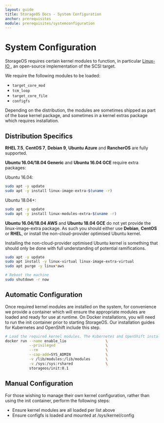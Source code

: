 ```yaml
---
layout: guide
title: StorageOS Docs - System Configuration
anchor: prerequisites
module: prerequisites/systemconfiguration
---
```


# System Configuration

StorageOS requires certain kernel modules to function, in particular [Linux-IO
](http://linux-iscsi.org/wiki/Main_Page), an open-source implementation of the
SCSI target.

We require the following modules to be loaded:

* `target_core_mod`
* `tcm_loop`
* `target_core_file`
* `configfs`

Depending on the distribution, the modules are sometimes shipped as part of the
base kernel package, and sometimes in a kernel extras package which requires
installation.

## Distribution Specifics

**RHEL 7.5**, **CentOS 7**, **Debian 9**, **Ubuntu Azure** and **RancherOS** are fully supported.

**Ubuntu 16.04/18.04 Generic** and **Ubuntu 16.04 GCE** require extra packages:

Ubuntu 16.04:

```bash
sudo apt -y update
sudo apt -y install linux-image-extra-$(uname -r)
```

Ubuntu 18.04+:

```bash
sudo apt -y update
sudo apt -y install linux-modules-extra-$(uname -r)
```

**Ubuntu 16.04/18.04 AWS** and **Ubuntu 18.04 GCE** do not yet provide the
linux-image-extra package.
As such you should either use **Debian**, **CentOS**
or **RHEL**, or install the non-cloud-provider optimised Ubuntu kernel.

Installing the non-cloud-provider optimised Ubuntu kernel is something that
should only be done with full understanding of potential ramifications.

```bash
sudo apt -y update
sudo apt install -y linux-virtual linux-image-extra-virtual
sudo apt purge -y linux*aws

# Reboot the machine
sudo shutdown -r now
```

## Automatic Configuration
Once required kernel modules are installed on the system, for convenience we
provide a container which will ensure the appropriate modules are loaded and
ready for use at runtime. On Docker installations, you will need to run the
init container prior to starting StorageOS. Our installation guides for
Kubernetes and OpenShift include this step.

```bash
# Load the required kernel modules. The Kubernetes and OpenShift installations include this step.
docker run --name enable_lio                  \
           --privileged                       \
           --rm                               \
           --cap-add=SYS_ADMIN                \
           -v /lib/modules:/lib/modules       \
           -v /sys:/sys:rshared               \
           storageos/init:0.1
```

## Manual Configuration
For those wishing to manage their own kernel configuration, rather than using
the init container, perform the following steps:

* Ensure kernel modules are all loaded per list above
* Ensure configfs is loaded and mounted at /sys/kernel/config
